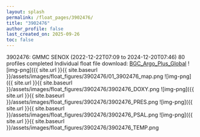 ```yaml
---
layout: splash
permalink: /float_pages/3902476/
title: "3902476"
author_profile: false
last_created_on: 2025-09-26
toc: false
---
```

 
3902476: GMMC SENOX (2022-12-22T07:09 to 2024-12-20T07:46)
80 profiles completed
Individual float file download: [BGC_Argo_Plus_Global](https://ftp.soest.hawaii.edu/bgc_argo_plus/Individual_Floats/outliers_removed/3902476_Sprof_processed.nc)
![img-png]({{ site.url }}{{ site.baseurl }}/assets/images/float_figures/3902476/01_3902476_map.png
![img-png]({{ site.url }}{{ site.baseurl }}/assets/images/float_figures/3902476/3902476_DOXY.png
![img-png]({{ site.url }}{{ site.baseurl }}/assets/images/float_figures/3902476/3902476_PRES.png
![img-png]({{ site.url }}{{ site.baseurl }}/assets/images/float_figures/3902476/3902476_PSAL.png
![img-png]({{ site.url }}{{ site.baseurl }}/assets/images/float_figures/3902476/3902476_TEMP.png
